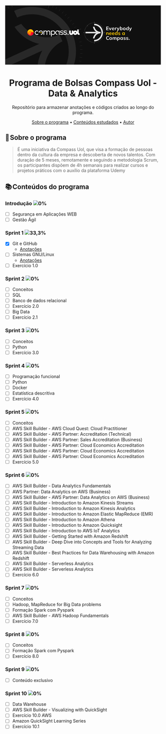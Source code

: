 <a href="https://compass.uol/pt/home/?utm_source=google-ads&utm_medium=ppc&utm_campaign=compasso-uol-institucional&utm_term=compass%20uol&gclid=Cj0KCQiA8t2eBhDeARIsAAVEga0psEnDoNWT4VpWMzuImp4AOtzXNza6-2BjcW4NhikaYVwWlSz8DcIaAqvXEALw_wcB"><img src="imagens/capa-compass.png"></a>

<h1 align="center">Programa de Bolsas Compass Uol - Data & Analytics</h1>

<p align="center"> Repositório para armazenar anotações e códigos criados ao longo do programa.</p>

<p align="center">
 <a href="#sobre">Sobre o programa</a> •
 <a href="#conteudos">Conteúdos estudados</a> •
 <a href="#autor">Autor</a>
</p>

<a id="sobre"></a>
## 📝 Sobre o programa

>É uma iniciativa da Compass Uol, que visa a formação de pessoas dentro da cultura da empresa e descoberta de novos talentos. Com duração de 5 meses, remotamente e seguindo a metodologia Scrum, os participantes dispõem de 4h semanais para realizar cursos e projetos práticos com o auxílio da plataforma Udemy

<a id="conteudos"></a>
## 📚 Conteúdos do programa

### Introdução ![0%](https://progress-bar.dev/0)
- [ ] Segurança em Aplicações WEB
- [ ] Gestão Ágil

### Sprint 1 ![33,3%](https://progress-bar.dev/33)
- [x] Git e GitHub
   * [Anotações](https://lowly-pear-52e.notion.site/Git-e-GitHub-cb08b6ba3f324d019292b6a825b32c7c)
- [ ] Sistemas GNU/Linux 
   * [Anotações](https://lowly-pear-52e.notion.site/Administra-o-de-Sistemas-GNU-Linux-ba33126a4f3548e780065f63c57fa8db)
- [ ] Exercício 1.0

### Sprint 2 ![0%](https://progress-bar.dev/0)
- [ ] Conceitos
- [ ] SQL
- [ ] Banco de dados relacional
- [ ] Exercício 2.0
- [ ] Big Data
- [ ] Exercício 2.1

### Sprint 3 ![0%](https://progress-bar.dev/0)
- [ ] Conceitos
- [ ] Python
- [ ] Exercício 3.0

### Sprint 4 ![0%](https://progress-bar.dev/0)
- [ ] Programação funcional
- [ ] Python
- [ ] Docker
- [ ] Estatística descritiva
- [ ] Exercício 4.0

### Sprint 5 ![0%](https://progress-bar.dev/0)
- [ ] Conceitos
- [ ] AWS Skill Builder - AWS Cloud Quest: Cloud Practitioner
- [ ] AWS Skill Builder - AWS Partner: Accreditation (Technical)
- [ ] AWS Skill Builder - AWS Partner: Sales Accreditation (Business)
- [ ] AWS Skill Builder - AWS Partner: Cloud Economics Accreditation
- [ ] AWS Skill Builder - AWS Partner: Cloud Economics Accreditation
- [ ] AWS Skill Builder - AWS Partner: Cloud Economics Accreditation
- [ ] Exercício 5.0

### Sprint 6 ![0%](https://progress-bar.dev/0)
- [ ] AWS Skill Builder - Data Analytics Fundamentals
- [ ] AWS Partner: Data Analytics on AWS (Business)
- [ ] AWS Skill Builder - AWS Partner: Data Analytics on AWS (Business)
- [ ] AWS Skill Builder - Introduction to Amazon Kinesis Streams
- [ ] AWS Skill Builder - Introduction to Amazon Kinesis Analytics
- [ ] AWS Skill Builder - Introduction to Amazon Elastic MapReduce (EMR) 
- [ ] AWS Skill Builder - Introduction to Amazon Athena
- [ ] AWS Skill Builder - Introduction to Amazon Quicksight 
- [ ] AWS Skill Builder - Introduction to AWS IoT Analytics
- [ ] AWS Skill Builder - Getting Started with Amazon Redshift
- [ ] AWS Skill Builder - Deep Dive into Concepts and Tools for Analyzing Streaming Data
- [ ] AWS Skill Builder - Best Practices for Data Warehousing with Amazon Redshift
- [ ] AWS Skill Builder - Serverless Analytics
- [ ] AWS Skill Builder - Serverless Analytics
- [ ] Exercício 6.0

### Sprint 7 ![0%](https://progress-bar.dev/0)
- [ ] Conceitos
- [ ] Hadoop, MapReduce for Big Data problems
- [ ] Formação Spark com Pyspark
- [ ] AWS Skill Builder - AWS Hadoop Fundamentals
- [ ] Exercício 7.0

### Sprint 8 ![0%](https://progress-bar.dev/0)
- [ ] Conceitos
- [ ] Formação Spark com Pyspark
- [ ] Exercício 8.0

### Sprint 9 ![0%](https://progress-bar.dev/0)
- [ ] Conteúdo exclusivo

### Sprint 10 ![0%](https://progress-bar.dev/0)
- [ ] Data Warehouse
- [ ] AWS Skill Builder - Visualizing with QuickSight
- [ ] Exercício 10.0 AWS
- [ ] Amazon QuickSight Learning Series
- [ ] Exercício 10.1
